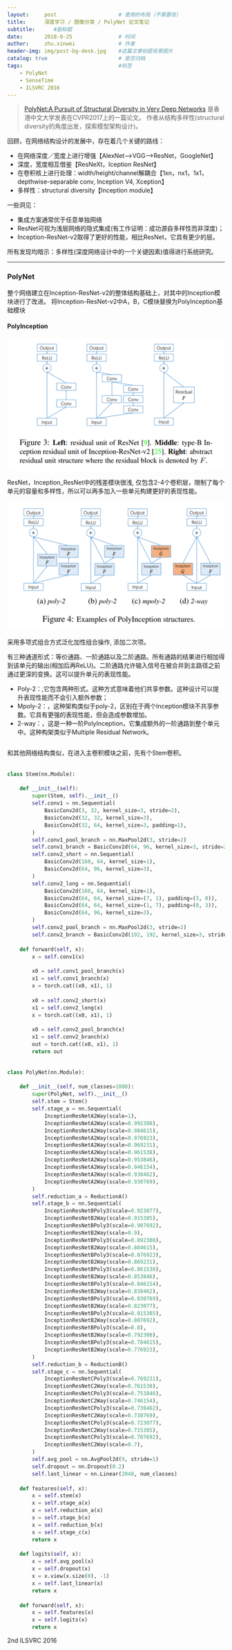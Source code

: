 ```yaml
---
layout:     post   				    # 使用的布局（不需要改）
title:     	深度学习 / 图像分类 / PolyNet 论文笔记
subtitle:      #副标题
date:       2018-9-25 				# 时间
author:     zhu.xinwei 		    	# 作者
header-img: img/post-bg-desk.jpg 	#这篇文章标题背景图片
catalog: true 						# 是否归档
tags:								#标签
    - PolyNet
    - SenseTime
    - ILSVRC 2016
---
```


> [PolyNet:A Pursuit of Structural Diversity in Very Deep Networks](http://openaccess.thecvf.com/content_cvpr_2017/papers/Zhang_PolyNet_A_Pursuit_CVPR_2017_paper.pdf)
是香港中文大学发表在CVPR2017上的一篇论文。 作者从结构多样性(structural diversity的角度出发，探索模型架构设计)。

回顾，在网络结构设计的发展中，存在着几个关键的路线：
- 在网络深度／宽度上进行增强【AlexNet-->VGG-->ResNet，GoogleNet】
- 深度，宽度相互借鉴【ResNeXt，Iception ResNet】
- 在卷积核上进行处理：width/height/channel解耦合【1xn，nx1，1x1，depthwise-separable conv, Inception V4, Xception】
- 多样性：structural diversity【Inception module】

一些洞见：
- 集成方案通常优于任意单独网络
- ResNet可视为浅层网络的隐式集成(有工作证明：成功源自多样性而非深度)；
- Inception-ResNet-v2取得了更好的性能，相比ResNet，它具有更少的层。

所有发现均暗示：多样性(深度网络设计中的一个关键因素)值得进行系统研究。

___
### PolyNet

整个网络建立在Inception-ResNet-v2的整体结构基础上，对其中的Inception模块进行了改进。 将Inception-ResNet-v2中A，B，C模块替换为PolyInception基础模块

#### PolyInception

![](/img/cnn/polynet/residual_unit.PNG)

ResNet，Inception_ResNet中的残差模块很浅, 仅包含2-4个卷积层，限制了每个单元的容量和多样性，所以可以再多加入一些单元构建更好的表现性能。

![](/img/cnn/polynet/poly_inception.PNG)

采用多项式组合方式泛化加性组合操作, 添加二次项。

有三种通道形式：等价通路、一阶通路以及二阶通路。所有通路的结果进行相加得到该单元的输出(相加后再ReLU)。二阶通路允许输入信号在被合并到主路径之前通过更深的变换。这可以提升单元的表现性能。


- Poly-2：,它包含两种形式。这种方式意味着他们共享参数。这种设计可以提升表现性能而不会引入额外参数；
- Mpoly-2：，这种架构类似于poly-2，区别在于两个Inception模块不共享参数。它具有更强的表现性能，但会造成参数增加。
- 2-way：，这是一种一阶PolyInception，它集成额外的一阶通路到整个单元中。这种构架类似于Multiple Residual Network。


```python

```


和其他网络结构类似，在进入主卷积模块之前，先有个Stem卷积。

```python

class Stem(nn.Module):

    def __init__(self):
        super(Stem, self).__init__()
        self.conv1 = nn.Sequential(
            BasicConv2d(3, 32, kernel_size=3, stride=2),
            BasicConv2d(32, 32, kernel_size=3),
            BasicConv2d(32, 64, kernel_size=3, padding=1),
        )
        self.conv1_pool_branch = nn.MaxPool2d(3, stride=2)
        self.conv1_branch = BasicConv2d(64, 96, kernel_size=3, stride=2)
        self.conv2_short = nn.Sequential(
            BasicConv2d(160, 64, kernel_size=1),
            BasicConv2d(64, 96, kernel_size=3),
        )
        self.conv2_long = nn.Sequential(
            BasicConv2d(160, 64, kernel_size=1),
            BasicConv2d(64, 64, kernel_size=(7, 1), padding=(3, 0)),
            BasicConv2d(64, 64, kernel_size=(1, 7), padding=(0, 3)),
            BasicConv2d(64, 96, kernel_size=3),
        )
        self.conv2_pool_branch = nn.MaxPool2d(3, stride=2)
        self.conv2_branch = BasicConv2d(192, 192, kernel_size=3, stride=2)

    def forward(self, x):
        x = self.conv1(x)

        x0 = self.conv1_pool_branch(x)
        x1 = self.conv1_branch(x)
        x = torch.cat((x0, x1), 1)

        x0 = self.conv2_short(x)
        x1 = self.conv2_long(x)
        x = torch.cat((x0, x1), 1)

        x0 = self.conv2_pool_branch(x)
        x1 = self.conv2_branch(x)
        out = torch.cat((x0, x1), 1)
        return out

```



```python

class PolyNet(nn.Module):

    def __init__(self, num_classes=1000):
        super(PolyNet, self).__init__()
        self.stem = Stem()
        self.stage_a = nn.Sequential(
            InceptionResNetA2Way(scale=1),
            InceptionResNetA2Way(scale=0.992308),
            InceptionResNetA2Way(scale=0.984615),
            InceptionResNetA2Way(scale=0.976923),
            InceptionResNetA2Way(scale=0.969231),
            InceptionResNetA2Way(scale=0.961538),
            InceptionResNetA2Way(scale=0.953846),
            InceptionResNetA2Way(scale=0.946154),
            InceptionResNetA2Way(scale=0.938462),
            InceptionResNetA2Way(scale=0.930769),
        )
        self.reduction_a = ReductionA()
        self.stage_b = nn.Sequential(
            InceptionResNetBPoly3(scale=0.923077),
            InceptionResNetB2Way(scale=0.915385),
            InceptionResNetBPoly3(scale=0.907692),
            InceptionResNetB2Way(scale=0.9),
            InceptionResNetBPoly3(scale=0.892308),
            InceptionResNetB2Way(scale=0.884615),
            InceptionResNetBPoly3(scale=0.876923),
            InceptionResNetB2Way(scale=0.869231),
            InceptionResNetBPoly3(scale=0.861538),
            InceptionResNetB2Way(scale=0.853846),
            InceptionResNetBPoly3(scale=0.846154),
            InceptionResNetB2Way(scale=0.838462),
            InceptionResNetBPoly3(scale=0.830769),
            InceptionResNetB2Way(scale=0.823077),
            InceptionResNetBPoly3(scale=0.815385),
            InceptionResNetB2Way(scale=0.807692),
            InceptionResNetBPoly3(scale=0.8),
            InceptionResNetB2Way(scale=0.792308),
            InceptionResNetBPoly3(scale=0.784615),
            InceptionResNetB2Way(scale=0.776923),
        )
        self.reduction_b = ReductionB()
        self.stage_c = nn.Sequential(
            InceptionResNetCPoly3(scale=0.769231),
            InceptionResNetC2Way(scale=0.761538),
            InceptionResNetCPoly3(scale=0.753846),
            InceptionResNetC2Way(scale=0.746154),
            InceptionResNetCPoly3(scale=0.738462),
            InceptionResNetC2Way(scale=0.730769),
            InceptionResNetCPoly3(scale=0.723077),
            InceptionResNetC2Way(scale=0.715385),
            InceptionResNetCPoly3(scale=0.707692),
            InceptionResNetC2Way(scale=0.7),
        )
        self.avg_pool = nn.AvgPool2d(9, stride=1)
        self.dropout = nn.Dropout(0.2)
        self.last_linear = nn.Linear(2048, num_classes)

    def features(self, x):
        x = self.stem(x)
        x = self.stage_a(x)
        x = self.reduction_a(x)
        x = self.stage_b(x)
        x = self.reduction_b(x)
        x = self.stage_c(x)
        return x

    def logits(self, x):
        x = self.avg_pool(x)
        x = self.dropout(x)
        x = x.view(x.size(0), -1)
        x = self.last_linear(x)
        return x

    def forward(self, x):
        x = self.features(x)
        x = self.logits(x)
        return x

```



2nd ILSVRC 2016




